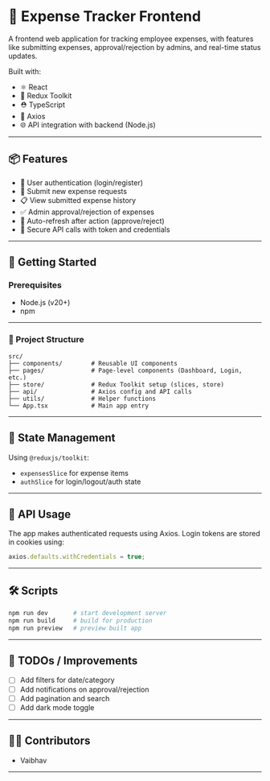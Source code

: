# 💸 Expense Tracker Frontend

A frontend web application for tracking employee expenses, with features like submitting expenses, approval/rejection by admins, and real-time status updates.

Built with:
- ⚛️ React
- 🧠 Redux Toolkit
- ⛑️ TypeScript
- 🧪 Axios
- 🌐 API integration with backend (Node.js)

---

## 📦 Features

- 👤 User authentication (login/register)
- 📄 Submit new expense requests
- 📋 View submitted expense history
- ✅ Admin approval/rejection of expenses
- 🔄 Auto-refresh after action (approve/reject)
- 🔐 Secure API calls with token and credentials

---

## 🚀 Getting Started

### Prerequisites

- Node.js (v20+)
- npm

---

### 📁 Project Structure

```
src/
├── components/        # Reusable UI components
├── pages/             # Page-level components (Dashboard, Login, etc.)
├── store/             # Redux Toolkit setup (slices, store)
├── api/               # Axios config and API calls
├── utils/             # Helper functions
└── App.tsx            # Main app entry
```

---

## 🧠 State Management

Using `@reduxjs/toolkit`:

* `expensesSlice` for expense items
* `authSlice` for login/logout/auth state

---

## 📡 API Usage

The app makes authenticated requests using Axios. Login tokens are stored in cookies using:

```ts
axios.defaults.withCredentials = true;
```

---

## 🛠️ Scripts

```bash
npm run dev       # start development server
npm run build     # build for production
npm run preview   # preview built app
```

---

## 🧪 TODOs / Improvements

* [ ] Add filters for date/category
* [ ] Add notifications on approval/rejection
* [ ] Add pagination and search
* [ ] Add dark mode toggle

---

## 🧑‍💻 Contributors

* Vaibhav 

---
